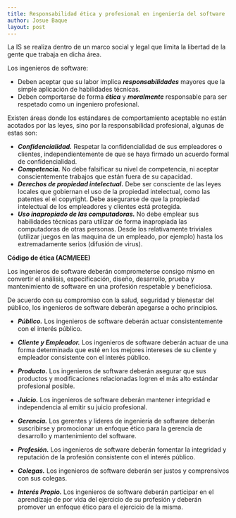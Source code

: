 ```yaml
---
title: Responsabilidad ética y profesional en ingeniería del software 
author: Josue Baque
layout: post
---
```


La IS se realiza dentro de un marco social y legal que limita la libertad de la gente que trabaja en dicha área.

Los ingenieros de software: 
* Deben aceptar que su labor implica ***responsabilidades*** mayores que la simple aplicación de habilidades técnicas.
* Deben comportarse de forma ***ética*** y ***moralmente*** responsable para ser respetado como un ingeniero profesional.

Existen áreas donde los estándares de comportamiento aceptable no están acotados por las leyes, sino por la responsabilidad profesional, algunas de estas son:
* ***Confidencialidad.*** Respetar la confidencialidad de sus empleadores o clientes, independientemente de que se haya firmado un acuerdo formal de confidencialidad.
* ***Competencia.*** No debe falsificar su nivel de competencia, ni aceptar conscientemente trabajos que están fuera de su capacidad.
* ***Derechos de propiedad intelectual.*** Debe ser consciente de las leyes locales que gobiernan el uso de la propiedad intelectual, como las patentes el el copyright. Debe asegurarse de que la propiedad intelectual de los empleadores y clientes está protegida.
* ***Uso inapropiado de las computadoras.*** No debe emplear sus habilidades técnicas para utilizar de forma inapropiada las computadoras de otras personas. Desde los relativamente triviales (utilizar juegos en las maquina de un empleado, por ejemplo) hasta los extremadamente serios (difusión de virus).

**Código de ética (ACM/IEEE)**

Los ingenieros de software deberán comprometerse consigo mismo en convertir el análisis, especificación, diseño, desarrollo, prueba y mantenimiento de software en una profesión respetable y beneficiosa. 

De acuerdo con su compromiso con la salud, seguridad y bienestar del público, los ingenieros de software deberán apegarse a ocho principios.

* ***Público.*** Los ingenieros de software deberán actuar consistentemente con el interés público.

* ***Cliente y Empleador.*** Los ingenieros de software deberán actuar de una forma determinada que esté en los mejores intereses de su cliente y empleador consistente con el interés público.

* ***Producto.*** Los ingenieros de software deberán asegurar que sus productos y modificaciones relacionadas logren el más alto estándar profesional posible.

* ***Juicio.*** Los ingenieros de software deberán mantener integridad e independencia al emitir su juicio profesional.

* ***Gerencia.*** Los gerentes y lideres de ingeniería de software deberán suscribirse y promocionar un enfoque ético para la gerencia de desarrollo y mantenimiento del software.

* ***Profesión.*** Los ingenieros de software deberán fomentar la integridad y reputación de la profesión consistente con el interés público.

* ***Colegas.*** Los ingenieros de software deberán ser justos y comprensivos con sus colegas.

* ***Interés Propio.*** Los ingenieros de software deberán participar en el aprendizaje de por vida del ejercicio de su profesión y deberán promover un enfoque ético para el ejercicio de la misma.
